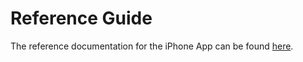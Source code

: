 # Reference Guide

The reference documentation for the iPhone App can be found [here](../../jazzy/iphone/).
